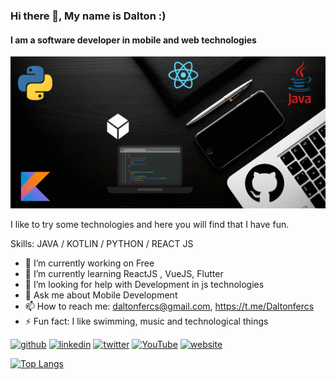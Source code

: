 ### Hi there 👋, My name is **Dalton** :) 
#### I am a software developer in mobile and web technologies 
![I am a software developer in mobile and web technologies ](https://github.com/daltonfercs/daltonfercs/blob/master/img/Dalton.gif)

I like to try some technologies and here you will find that I have fun. 

Skills: JAVA / KOTLIN / PYTHON / REACT JS

- 🔭 I’m currently working on Free 
- 🌱 I’m currently learning ReactJS , VueJS, Flutter 
- 🤔 I’m looking for help with Development in js technologies  
- 💬 Ask me about Mobile Development  
- 📫 How to reach me: daltonfercs@gmail.com, https://t.me/Daltonfercs 
- ⚡ Fun fact: I like swimming, music and technological things  


[<img src='https://cdn.jsdelivr.net/npm/simple-icons@3.0.1/icons/github.svg' alt='github' height='40'>](https://github.com/daltonfercs)  [<img src='https://cdn.jsdelivr.net/npm/simple-icons@3.0.1/icons/linkedin.svg' alt='linkedin' height='40'>](https://www.linkedin.com/in/daltonfercs/)  [<img src='https://cdn.jsdelivr.net/npm/simple-icons@3.0.1/icons/twitter.svg' alt='twitter' height='40'>](https://twitter.com/dafecesa)  [<img src='https://cdn.jsdelivr.net/npm/simple-icons@3.0.1/icons/youtube.svg' alt='YouTube' height='40'>](https://www.youtube.com/channel/lapsustec)  [<img src='https://cdn.jsdelivr.net/npm/simple-icons@3.0.1/icons/icloud.svg' alt='website' height='40'>](daltonfercs.github.io)  

[![Top Langs](https://github-readme-stats.vercel.app/api/top-langs/?username=daltonfercs)](https://github.com/anuraghazra/github-readme-stats)


